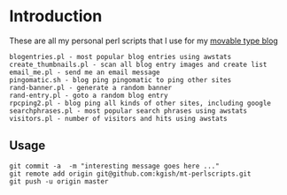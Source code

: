 # Introduction

These are all my personal perl scripts that I use for my [movable type blog][blogurl]

    blogentries.pl - most popular blog entries using awstats
    create_thumbnails.pl - scan all blog entry images and create list
    email_me.pl - send me an email message
    pingomatic.sh - blog ping pingomatic to ping other sites
    rand-banner.pl - generate a random banner
    rand-entry.pl - goto a random blog entry
    rpcping2.pl - blog ping all kinds of other sites, including google
    searchphrases.pl - most popular search phrases using awstats
    visitors.pl - number of visitors and hits using awstats

## Usage

    git commit -a  -m "interesting message goes here ..."
    git remote add origin git@github.com:kgish/mt-perlscripts.git
    git push -u origin master

[blogurl]: http://www.kiffingish.com
